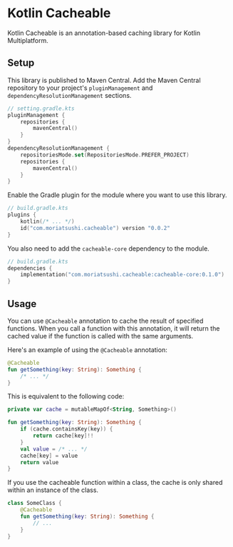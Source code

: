 # Kotlin Cacheable

Kotlin Cacheable is an annotation-based caching library for Kotlin Multiplatform.

## Setup

This library is published to Maven Central.
Add the Maven Central repository to your project's `pluginManagement` and
`dependencyResolutionManagement` sections.

```kotlin
// setting.gradle.kts
pluginManagement {
    repositories {
        mavenCentral()
    }
}
dependencyResolutionManagement {
    repositoriesMode.set(RepositoriesMode.PREFER_PROJECT)
    repositories {
        mavenCentral()
    }
}
```

Enable the Gradle plugin for the module where you want to use this library.

```kotlin
// build.gradle.kts
plugins {
    kotlin(/* ... */)
    id("com.moriatsushi.cacheable") version "0.0.2"
}
```

You also need to add the `cacheable-core` dependency to the module.

```kotlin
// build.gradle.kts
dependencies {
    implementation("com.moriatsushi.cacheable:cacheable-core:0.1.0")
}
```

## Usage

You can use `@Cacheable` annotation to cache the result of specified functions.
When you call a function with this annotation, it will return the cached value if the function is
called with the same arguments.

Here's an example of using the `@Cacheable` annotation:

```kotlin
@Cacheable
fun getSomething(key: String): Something {
    /* ... */
}
```

This is equivalent to the following code:

```kotlin
private var cache = mutableMapOf<String, Something>()

fun getSomething(key: String): Something {
    if (cache.containsKey(key)) {
        return cache[key]!!
    }
    val value = /* ... */
    cache[key] = value
    return value
}
```

If you use the cacheable function within a class, the cache is only shared within an instance of the
class.

```kotlin
class SomeClass {
    @Cacheable
    fun getSomething(key: String): Something {
        // ...
    }
}
```
